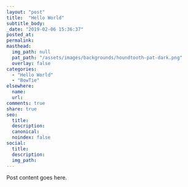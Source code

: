 ```yaml
---
layout: "post"
title:  "Hello World"
subtitle_body:
_date: "2019-02-06 15:36:37"
posted_at:
permalink:
masthead:
  img_path: null
  pat_path: "/assets/images/backgrounds/houndtooth-pat-dark.png"
  overlay: false
categories:
  - "Hello World"
  - "BowTie"
elsewhere:
  name:
  url:
comments: true
share: true
seo:
  title:
  description:
  canonical:
  noindex: false
social:
  title:
  description:
  img_path:
---
```


Post content goes here.

